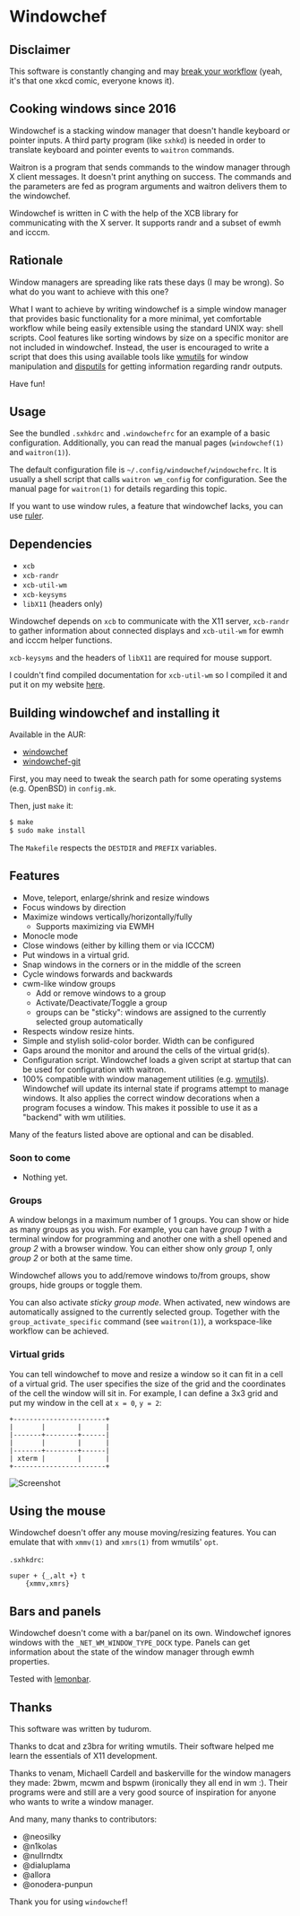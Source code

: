 Windowchef
==========

Disclaimer
----------

This software is constantly changing and
may [break your workflow](https://xkcd.com/1172/) (yeah, it's that one
xkcd comic, everyone
knows it).

Cooking windows since 2016
--------------------------

Windowchef is a stacking window manager that doesn't handle keyboard or
pointer inputs. A third party program (like `sxhkd`) is needed in order to
translate keyboard and pointer events to `waitron` commands.

Waitron is a program that sends commands to the window manager through X client
messages. It doesn't print anything on success. The commands and the
parameters are fed as program arguments and waitron delivers them to the
windowchef.

Windowchef is written in C with the help of the XCB library for
communicating with the X server. It supports randr and a subset of ewmh and
icccm.

Rationale
---------

Window managers are spreading like rats these days (I may be wrong). So what do you want to achieve with this one?

What I want to achieve by writing windowchef is a simple window manager that
provides basic functionality for a more minimal, yet comfortable workflow while
being easily extensible using the standard UNIX way: shell scripts. Cool
features like sorting windows by size on a specific monitor are not
included in windowchef. Instead, the user is encouraged to write a script that
does this using available tools like [wmutils](https://github.com/wmutils)
for window manipulation and [disputils](https://github.com/tudurom/disputils) for getting information regarding randr outputs.

Have fun!

Usage
-----

See the bundled `.sxhkdrc` and `.windowchefrc` for an example of a basic
configuration. Additionally, you can read the manual pages (`windowchef(1)` and `waitron(1)`).

The default configuration file is `~/.config/windowchef/windowchefrc`. It is usually
a shell script that calls `waitron wm_config` for configuration. See the
manual page for `waitron(1)` for details regarding this topic.

If you want to use window rules, a feature that windowchef lacks, you can use
[ruler](https://github.com/tudurom/ruler).

Dependencies
------------

* `xcb`
* `xcb-randr`
* `xcb-util-wm`
* `xcb-keysyms`
* `libX11` (headers only)

Windowchef depends on `xcb` to communicate with the X11 server, `xcb-randr` to
gather information about connected displays and `xcb-util-wm` for ewmh and icccm helper functions.

`xcb-keysyms` and the headers of `libX11` are required for mouse support.

I couldn't find compiled documentation for `xcb-util-wm` so I compiled it and
put it on my website [here](https://tudorr.xyz/res/).

Building windowchef and installing it
-------------------------------------

Available in the AUR:

* [windowchef](https://aur.archlinux.org/packages/windowchef/)
* [windowchef-git](https://aur.archlinux.org/packages/windowchef-git/)

First, you may need to tweak the search path for some operating systems (e.g.
OpenBSD) in `config.mk`.

Then, just `make` it:

```bash
$ make
$ sudo make install
```
The `Makefile` respects the `DESTDIR` and `PREFIX` variables.


Features
--------

* Move, teleport, enlarge/shrink and resize windows
* Focus windows by direction
* Maximize windows vertically/horizontally/fully
	* Supports maximizing via EWMH
* Monocle mode
* Close windows (either by killing them or via ICCCM)
* Put windows in a virtual grid.
* Snap windows in the corners or in the middle of the screen
* Cycle windows forwards and backwards
* cwm-like window groups
	* Add or remove windows to a group
	* Activate/Deactivate/Toggle a group
	* groups can be "sticky": windows are assigned to the currently
		selected group automatically
* Respects window resize hints.
* Simple and stylish solid-color border. Width can be configured
* Gaps around the monitor and around the cells of the virtual grid(s).
* Configuration script. Windowchef loads a given script at startup that can be
	used for configuration with waitron.
* 100% compatible with window management utilities (e.g. [wmutils](https://github.com/wmutils/)). Windowchef will update its internal state if programs attempt to manage windows. It also applies the correct window decorations when a program focuses a window. This makes it possible to use it as a "backend" with wm utilities.

Many of the featurs listed above are optional and can be disabled.

### Soon to come

- Nothing yet.

### Groups

A window belongs in a maximum number of 1 groups. You can show or hide as many
groups as you wish. For example, you can have *group 1* with a terminal window
for programming and another one with a shell opened and *group 2* with a
browser window. You can either show only *group 1*, only *group 2* or both
at the same time.

Windowchef allows you to add/remove windows to/from groups, show groups, hide
groups or toggle them.

You can also activate *sticky group mode*. When activated, new windows are
automatically assigned to the currently selected group. Together with the `group_activate_specific` command (see `waitron(1)`), a workspace-like workflow can be achieved.

### Virtual grids

You can tell windowchef to move and resize a window so it can fit in a cell
of a virtual grid. The user specifies the size of the grid and the
coordinates of the cell the window will sit in. For example, I can define a 3x3
grid and put my window in the cell at `x = 0`, `y = 2`:

```
+-----------------------+
|       |        |      |
|-------+--------+------|
|       |        |      |
|-------+--------+------|
| xterm |        |      |
+-----------------------+
```

![Screenshot](https://u.teknik.io/T2ZlM.png)

Using the mouse
---------------

Windowchef doesn't offer any mouse moving/resizing features. You can emulate
that with `xmmv(1)` and `xmrs(1)` from wmutils' `opt`.

`.sxhkdrc`:

```
super + {_,alt +} t
	{xmmv,xmrs}
```

Bars and panels
---------------

Windowchef doesn't come with a bar/panel on its own. Windowchef ignores
windows with the `_NET_WM_WINDOW_TYPE_DOCK` type. Panels can get
information about the state of the window manager through ewmh properties.

Tested with [lemonbar](https://github.com/lemonboy/bar).

Thanks
------

This software was written by tudurom.

Thanks to dcat and z3bra for writing wmutils. Their software helped me learn
the essentials of X11 development.

Thanks to venam, Michaell Cardell and baskerville for the window managers they
made: 2bwm, mcwm and bspwm (ironically they all end in wm :). Their
programs were and still are a very good source of inspiration for anyone who
wants to write a window manager.

And many, many thanks to contributors:
* @neosilky
* @n1kolas
* @nullrndtx
* @dialuplama
* @allora
* @onodera-punpun

Thank you for using `windowchef`!
